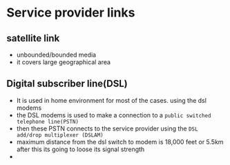 # Service provider links

## satellite link

- unbounded/bounded media
- it covers large geographical area

## Digital subscriber line(DSL)

- It is used in home environment for most of the cases. using the dsl modems
- the DSL modems is used to make a connection to a `public switched telephone line(PSTN)`
- then these PSTN connects to the service provider using the `DSL add/drop multiplexer (DSLAM)`
- maximum distance from the dsl switch to modem is 18,000 feet or 5.5km after this its going to loose its signal strength
- 
